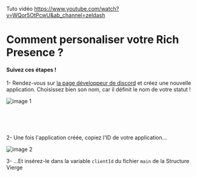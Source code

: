 Tuto vidéo https://www.youtube.com/watch?v=WQor5OtPcwU&ab_channel=zeldash


# Comment personaliser votre Rich Presence ?
#### Suivez ces étapes !

1- Rendez-vous sur [la page développeur de discord](https://discord.com/developers/applications) et créez une nouvelle application. Choisissez bien son nom, car il définit le nom de votre statut !

![image 1](https://i.imgur.com/uKofkIE.jpg)

</br>
</br>
</br>

2- Une fois l'application créée, copiez l'ID de votre application...

![image 2](https://i.imgur.com/UUHyD70.jpg)


3- ...Et insérez-le dans la variable ``clientId`` du fichier ``main`` de la Structure Vierge

